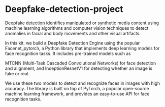 # Deepfake-detection-project
Deepfake detection identifies manipulated or synthetic media content using machine learning algorithms and computer vision techniques to detect anomalies in facial and body movements and other visual artifacts.

In this kit, we build a Deepfake Detection Engine using the popular Facenet_pytorch, a Python library that implements deep learning models for face recognition tasks. It includes pre-trained models such as

MTCNN (Multi-Task Cascaded Convolutional Networks) for face detection and alignment, and
InceptionResnetV1 for detecting whether an image is fake or real.

We use these two models to detect and recognize faces in images with high accuracy. The library is built on top of PyTorch, a popular open-source machine learning framework, and provides an easy-to-use API for face recognition tasks.
